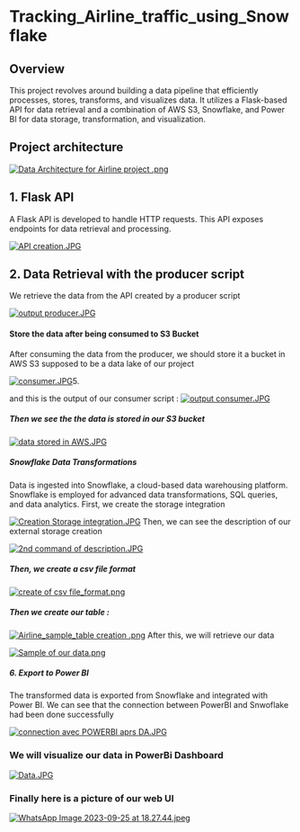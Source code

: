 ﻿# Tracking_Airline_traffic_using_Snowflake
<h2>Overview</h2>

This project revolves around building a data pipeline that efficiently processes, stores, transforms, and visualizes data. It utilizes a Flask-based API for data retrieval and a combination of AWS S3, Snowflake, and Power BI for data storage, transformation, and visualization.

<h2>Project architecture </h2>
<a target="_blank" href="https://imageupload.io/WYD79mdWD4ApDhz"><img  src="https://imageupload.io/ib/Ke6Ji9oMGxJdZsC_1697310755.png" alt="Data Architecture for Airline project .png"/></a>
<h2> 1. Flask API </h2>
A Flask API is developed to handle HTTP requests.
This API exposes endpoints for data retrieval and processing.

<a target="_blank" href="https://imageupload.io/QZ47yHndhlI5VbN"><img  src="https://imageupload.io/ib/oEEdqIEkobwnYW5_1693914656.jpg" alt="API creation.JPG"/></a>

<h2> 2. Data Retrieval with the producer script  </h2>
We retrieve the data from the API created by a producer script

<a target="_blank" href="https://imageupload.io/WvHB7taASETCwSM"><img  src="https://imageupload.io/ib/T0Xs51DzB1Np0U5_1693914900.jpg" alt="output producer.JPG"/></a>


<h4> Store the data after being consumed to S3 Bucket </h4>
After consuming the data from the producer, we should store it a bucket in AWS S3 supposed to be a data lake of our project 

<a target="_blank" href="https://imageupload.io/22oDDqZ37M8VTjt"><img  src="https://imageupload.io/ib/f5eyc5yiugK5NKc_1693915292.jpg" alt="consumer.JPG"/></a>5. 

and this is the output of our consumer script : 
<a target="_blank" href="https://imageupload.io/8PW3PMXHtWGcLTA"><img  src="https://imageupload.io/ib/tGLihuc9PBnUfim_1693915391.jpg" alt="output consumer.JPG"/></a>

<h5>Then we see the the data is stored in our S3 bucket </h5>

<a target="_blank" href="https://imageupload.io/hDP0X2ZeAYYQV1S"><img  src="https://imageupload.io/ib/BXNRs1PjgWN4C5j_1693915452.jpg" alt="data stored in AWS.JPG"/></a>

<h5> Snowflake Data Transformations </h5>
Data is ingested into Snowflake, a cloud-based data warehousing platform.
Snowflake is employed for advanced data transformations, SQL queries, and data analytics.
First, we create the storage integration 

<a target="_blank" href="https://imageupload.io/SJON0cSkGNizTxT"><img  src="https://imageupload.io/ib/fhH3XVZIMIQtzjU_1693915500.jpg" alt="Creation Storage integration.JPG"/></a>
Then, we can see the description of our external storage creation 

<a target="_blank" href="https://imageupload.io/wx9YYkGbIzrc9VR"><img  src="https://imageupload.io/ib/MsNXIsGaat1xTNT_1693915860.jpg" alt="2nd command of description.JPG"/></a>

<h5>Then, we create a csv file format</h5> 
<a target="_blank" href="https://imageupload.io/lnV2Qt3s3akR5xo"><img  src="https://imageupload.io/ib/1Ix01aRJuJDOf8B_1693915551.png" alt="create of csv file_format.png"/></a>

<h5>Then we create our table : </h5> 
<a target="_blank" href="https://imageupload.io/ttg5fYiAILEfJMh"><img  src="https://imageupload.io/ib/o7AQ0qDYYYUiTxM_1693915598.png" alt="Airline_sample_table creation .png"/></a>
After this, we will retrieve our data 


<a target="_blank" href="https://imageupload.io/AQegCYfLE33ZZXq"><img  src="https://imageupload.io/ib/Gg5nCRlwi1O9lSF_1693915634.png" alt="Sample of our data.png"/></a>

<h5>6. Export to Power BI</h5>

The transformed data is exported from Snowflake and integrated with Power BI.
We can see that the connection between PowerBI and Snwoflake had been done successfully 

<a target="_blank" href="https://imageupload.io/LK4skyIq9l20TbV"><img  src="https://imageupload.io/ib/W2FlOQuMIrcFv4Z_1693915940.jpg" alt="connection avec POWERBI aprs DA.JPG"/></a>
<h3> We will visualize our data in PowerBi Dashboard </h3>
<a target="_blank" href="https://imageupload.io/XL8fn3ty6PNyp2C"><img  src="https://imageupload.io/ib/368SqRZ4DeBSbid_1695474531.jpg" alt="Data.JPG"/></a>

<h3> Finally here is a picture of our web UI  </h3>
<a target="_blank" href="https://imageupload.io/wMpY7KYIqHvJfnv"><img  src="https://imageupload.io/ib/Sdqk6Lj2koh74cz_1695662966.jpeg" alt="WhatsApp Image 2023-09-25 at 18.27.44.jpeg"/</a>

